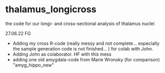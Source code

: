 # thalamus_longicross
the code for our longi- and cross-sectional analysis of thalamus nuclei

27.06.22 FG

- Adding my cross R-code (really messy and not complete... especially the sample generation code is not finished... ) for colab with John.
- Adding John as colaborator. HF with this mess
- adding one old amygdala-code from Marie Wronsky (for comparison) "amyg_hippo_new"
